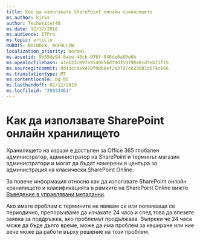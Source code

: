 ```yaml
---
title: Как да използвате SharePoint онлайн хранилището
ms.author: kirks
author: Techwriter40
ms.date: 12/17/2018
ms.audience: ITPro
ms.topic: article
ROBOTS: NOINDEX, NOFOLLOW
localization_priority: Normal
ms.assetid: 9b55de94-8aee-40cb-970f-046de0a80e6b
ms.openlocfilehash: a1eb23c097e8540856df9d350798a0cdfeb73f15
ms.sourcegitcommit: dd43cc0a9470f98b8ef2a3787c823801d674c666
ms.translationtype: MT
ms.contentlocale: bg-BG
ms.lasthandoff: 02/12/2019
ms.locfileid: "29932461"
---
```

# <a name="how-to-use-the-sharepoint-online-term-store"></a>Как да използвате SharePoint онлайн хранилището

Хранилището на изрази е достъпен за Office 365 глобален администратор, администратор на SharePoint и терминът магазин администратори и могат да бъдат намерени в центъра за администрация на класически SharePoint Online. 
  
За повече информация относно как да използвате SharePoint онлайн хранилището и класификацията в рамките на SharePoint Online вижте [Въведение в управлявани метаданни](https://go.microsoft.com/fwlink/?linkid=2044674&amp;clcid=0x409).
  
Ако имате проблем с термините не явявам се или появяващи се периодично, препоръчваме да изчакате 24 часа и след това да влезете заявка за поддръжка, ако проблемът продължава. Въпреки че 24 часа може да бъде дълго време, може да има проблем за кеширане или ние вече може да работи върху решение на този проблем.
  

